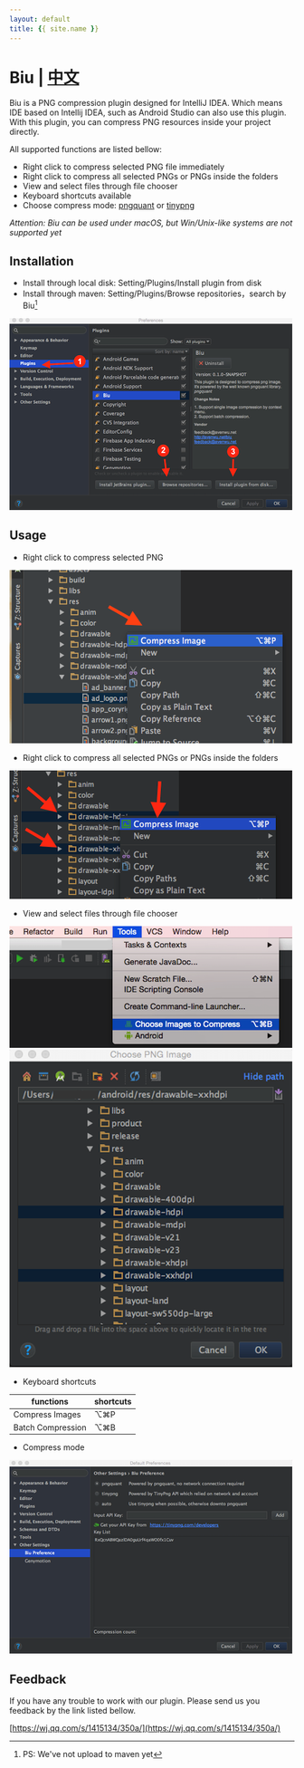 ```yaml
---
layout: default
title: {{ site.name }}
---
```


# Biu | [中文](index-zh)

Biu is a PNG compression plugin designed for IntelliJ IDEA. Which means IDE based on Intellij IDEA, such as Android Studio can also use this plugin.  
With this plugin, you can compress PNG resources inside your project directly.

All supported functions are listed bellow:

* Right click to compress selected PNG file immediately
* Right click to compress all selected PNGs or PNGs inside the folders
* View and select files through file chooser
* Keyboard shortcuts available
* Choose compress mode: [pngquant](https://pngquant.org/) or [tinypng](https://tinypng.com/)

*Attention: Biu can be used under macOS, but Win/Unix-like systems are not supported yet*

## Installation

* Install through local disk: Setting/Plugins/Install plugin from disk
* Install through maven: Setting/Plugins/Browse repositories，search by Biu[^1]

[^1]: PS: We've not upload to maven yet

![installation](assets/install-type.png)

## Usage

* Right click to compress selected PNG

![compress](assets/project-menu-click.png)

* Right click to compress all selected PNGs or PNGs inside the folders

![compress multi images](assets/multi-selection-project-menu.png)

* View and select files through file chooser

![tools entrance](assets/batch-compression-tools.png)  
![file chooser](assets/file-chooser.png)

* Keyboard shortcuts

functions | shortcuts
------------ | -------------
Compress Images   | ⌥⌘P
Batch Compression | ⌥⌘B

* Compress mode

![compress mode](assets/biu-setting.png)

## Feedback

If you have any trouble to work with our plugin. Please send us you feedback by the link listed bellow.

[https://wj.qq.com/s/1415134/350a/](https://wj.qq.com/s/1415134/350a/)